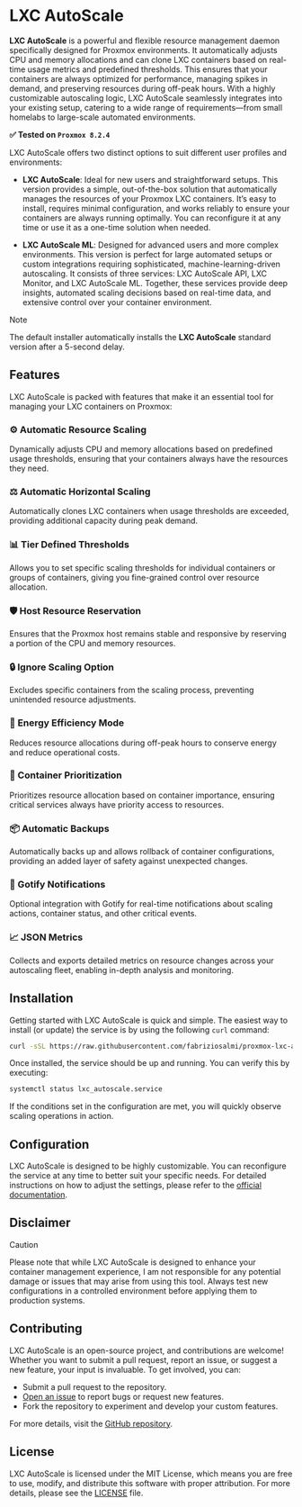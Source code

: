 # LXC AutoScale

**LXC AutoScale** is a powerful and flexible resource management daemon specifically designed for Proxmox environments. It automatically adjusts CPU and memory allocations and can clone LXC containers based on real-time usage metrics and predefined thresholds. This ensures that your containers are always optimized for performance, managing spikes in demand, and preserving resources during off-peak hours. With a highly customizable autoscaling logic, LXC AutoScale seamlessly integrates into your existing setup, catering to a wide range of requirements—from small homelabs to large-scale automated environments.

**✅ Tested on `Proxmox 8.2.4`**

LXC AutoScale offers two distinct options to suit different user profiles and environments:

- **LXC AutoScale**: Ideal for new users and straightforward setups. This version provides a simple, out-of-the-box solution that automatically manages the resources of your Proxmox LXC containers. It’s easy to install, requires minimal configuration, and works reliably to ensure your containers are always running optimally. You can reconfigure it at any time or use it as a one-time solution when needed.

- **LXC AutoScale ML**: Designed for advanced users and more complex environments. This version is perfect for large automated setups or custom integrations requiring sophisticated, machine-learning-driven autoscaling. It consists of three services: LXC AutoScale API, LXC Monitor, and LXC AutoScale ML. Together, these services provide deep insights, automated scaling decisions based on real-time data, and extensive control over your container environment.

> [!NOTE]
> The default installer automatically installs the **LXC AutoScale** standard version after a 5-second delay.


## Features
LXC AutoScale is packed with features that make it an essential tool for managing your LXC containers on Proxmox:

### ⚙️ Automatic Resource Scaling
Dynamically adjusts CPU and memory allocations based on predefined usage thresholds, ensuring that your containers always have the resources they need.

### ⚖️ Automatic Horizontal Scaling
Automatically clones LXC containers when usage thresholds are exceeded, providing additional capacity during peak demand.

### 📊 Tier Defined Thresholds
Allows you to set specific scaling thresholds for individual containers or groups of containers, giving you fine-grained control over resource allocation.

### 🛡️ Host Resource Reservation
Ensures that the Proxmox host remains stable and responsive by reserving a portion of the CPU and memory resources.

### 🔒 Ignore Scaling Option
Excludes specific containers from the scaling process, preventing unintended resource adjustments.

### 🌱 Energy Efficiency Mode
Reduces resource allocations during off-peak hours to conserve energy and reduce operational costs.

### 🚦 Container Prioritization
Prioritizes resource allocation based on container importance, ensuring critical services always have priority access to resources.

### 📦 Automatic Backups
Automatically backs up and allows rollback of container configurations, providing an added layer of safety against unexpected changes.

### 🔔 Gotify Notifications
Optional integration with Gotify for real-time notifications about scaling actions, container status, and other critical events.

### 📈 JSON Metrics
Collects and exports detailed metrics on resource changes across your autoscaling fleet, enabling in-depth analysis and monitoring.


## Installation

Getting started with LXC AutoScale is quick and simple. The easiest way to install (or update) the service is by using the following `curl` command:

```bash
curl -sSL https://raw.githubusercontent.com/fabriziosalmi/proxmox-lxc-autoscale/main/install.sh | bash
```

Once installed, the service should be up and running. You can verify this by executing:

```bash
systemctl status lxc_autoscale.service
```

If the conditions set in the configuration are met, you will quickly observe scaling operations in action.


## Configuration

LXC AutoScale is designed to be highly customizable. You can reconfigure the service at any time to better suit your specific needs. For detailed instructions on how to adjust the settings, please refer to the [official documentation](https://github.com/fabriziosalmi/proxmox-lxc-autoscale/blob/main/docs/README.md).


## Disclaimer

> [!CAUTION]
> Please note that while LXC AutoScale is designed to enhance your container management experience, I am not responsible for any potential damage or issues that may arise from using this tool. Always test new configurations in a controlled environment before applying them to production systems.



## Contributing

LXC AutoScale is an open-source project, and contributions are welcome! Whether you want to submit a pull request, report an issue, or suggest a new feature, your input is invaluable. To get involved, you can:

- Submit a pull request to the repository.
- [Open an issue](https://github.com/fabriziosalmi/proxmox-lxc-autoscale/issues/new/choose) to report bugs or request new features.
- Fork the repository to experiment and develop your custom features.

For more details, visit the [GitHub repository](https://github.com/fabriziosalmi/proxmox-lxc-autoscale).



## License

LXC AutoScale is licensed under the MIT License, which means you are free to use, modify, and distribute this software with proper attribution. For more details, please see the [LICENSE](LICENSE) file.
